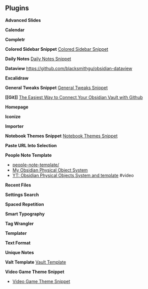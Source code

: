 
## Plugins

__Advanced Slides__

**Calendar** 

**Completr** 

**Colored Sidebar Snippet**
[Colored Sidebar Snippet](https://github.com/CyanVoxel/Obsidian-Colored-Sidebar) 

**Daily Notes**
[Daily Notes Snippet](https://github.com/CyanVoxel/Obsidian-Daily-Themes)

**Dataview**
https://github.com/blacksmithgu/obsidian-dataview

**Excalidraw** 

**General Tweaks Snippet**
[General Tweaks Snippet](https://github.com/CyanVoxel/Obsidian-Vault-Template/blob/main/Vault/.obsidian/snippets/CyanVoxel's%20General%20Tweaks.css)

**[[Git]]**
[The Easiest Way to Connect Your Obsidian Vault with Github](https://linked-blog-starter.vercel.app/connect-obsidian-vault-with-github)

**Homepage** 

**Iconize** 

**Importer**

**Notebook Themes Snippet**
[Notebook Themes Snippet](https://github.com/CyanVoxel/Obsidian-Notebook-Themes) 

**Paste URL Into Selection** 

**People Note Template**
- [people-note-template/](https://dannb.org/blog/2022/obsidian-people-note-template/)
- [My Obsidian Physical Object System](https://dannb.org/blog/2024/obsidian-physical-object-template/)
- [YT: Obsidian Physical Objects System and template](https://www.youtube.com/watch?v=v4qc-GNrv7Q&t=0s) #video

**Recent Files**

**Settings Search** 

**Spaced Repetition** 

**Smart Typography** 

**Tag Wrangler** 

**Templater** 

**Text Format** 

**Unique Notes** 

**Valt Template**
[Vault Template](https://github.com/CyanVoxel/Obsidian-Vault-Template) 

**Video Game Theme Snippet**
- [Video Game Theme Snippet](https://github.com/CyanVoxel/Obsidian-Game-Themes) 